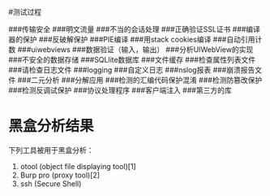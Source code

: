 #测试过程

###传输安全
###明文流量
###不当的会话处理
###正确验证SSL证书
###编译器的保护
###反破解保护
###PIE编译
###用stack cookies编译
###自动引用计数
###uiwebviews
###数据验证（输入，输出）
###分析UIWebView的实现
###不安全的数据存储
###SQLlite数据库
###文件缓存
###检查属性列表文件
###请检查日志文件
###logging
###自定义日志
###nslog报表
###崩溃报告文件
###二元分析
###分解应用
###检测的汇编代码保护混淆
###检测防篡改保护
###检测反调试保护
###协议处理程序
###客户端注入
###第三方的库


# 黑盒分析结果

下列工具被用于黑盒分析：

1. otool (object file displaying tool)[1]
2. Burp pro (proxy tool)[2]
3. ssh (Secure Shell)